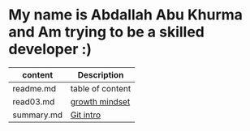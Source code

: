 # My name is Abdallah Abu Khurma and Am trying to be a skilled developer :)


| content      | Description      |
| -----------  | -----------      |
| readme.md    | table of content |
| read03.md    | [growth mindset](https://github.com/AbdallahAbuKhurma/Reading-Notes/blob/main/read03.md)      |
| summary.md   | [Git intro](https://github.com/AbdallahAbuKhurma/Reading-Notes/blob/main/summary.md)        |
